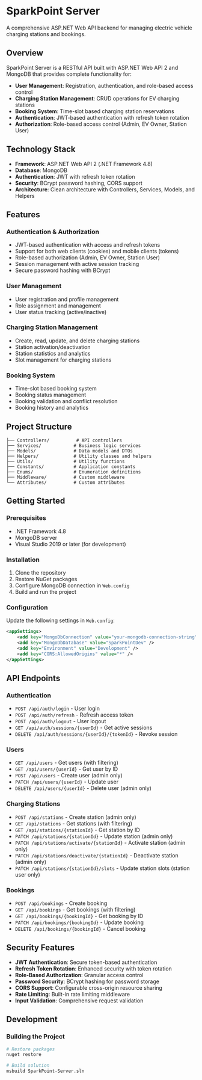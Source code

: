 # SparkPoint Server

A comprehensive ASP.NET Web API backend for managing electric vehicle charging stations and bookings.

## Overview

SparkPoint Server is a RESTful API built with ASP.NET Web API 2 and MongoDB that provides complete functionality for:

- **User Management**: Registration, authentication, and role-based access control
- **Charging Station Management**: CRUD operations for EV charging stations
- **Booking System**: Time-slot based charging station reservations
- **Authentication**: JWT-based authentication with refresh token rotation
- **Authorization**: Role-based access control (Admin, EV Owner, Station User)

## Technology Stack

- **Framework**: ASP.NET Web API 2 (.NET Framework 4.8)
- **Database**: MongoDB
- **Authentication**: JWT with refresh token rotation
- **Security**: BCrypt password hashing, CORS support
- **Architecture**: Clean architecture with Controllers, Services, Models, and Helpers

## Features

### Authentication & Authorization
- JWT-based authentication with access and refresh tokens
- Support for both web clients (cookies) and mobile clients (tokens)
- Role-based authorization (Admin, EV Owner, Station User)
- Session management with active session tracking
- Secure password hashing with BCrypt

### User Management
- User registration and profile management
- Role assignment and management
- User status tracking (active/inactive)

### Charging Station Management
- Create, read, update, and delete charging stations
- Station activation/deactivation
- Station statistics and analytics
- Slot management for charging stations

### Booking System
- Time-slot based booking system
- Booking status management
- Booking validation and conflict resolution
- Booking history and analytics

## Project Structure

```
├── Controllers/          # API controllers
├── Services/            # Business logic services
├── Models/              # Data models and DTOs
├── Helpers/             # Utility classes and helpers
├── Utils/               # Utility functions
├── Constants/           # Application constants
├── Enums/               # Enumeration definitions
├── Middleware/          # Custom middleware
└── Attributes/          # Custom attributes
```

## Getting Started

### Prerequisites

- .NET Framework 4.8
- MongoDB server
- Visual Studio 2019 or later (for development)

### Installation

1. Clone the repository
2. Restore NuGet packages
3. Configure MongoDB connection in `Web.config`
4. Build and run the project

### Configuration

Update the following settings in `Web.config`:

```xml
<appSettings>
    <add key="MongoDbConnection" value="your-mongodb-connection-string" />
    <add key="MongoDbDatabase" value="SparkPointDev" />
    <add key="Environment" value="Development" />
    <add key="CORS:AllowedOrigins" value="*" />
</appSettings>
```

## API Endpoints

### Authentication
- `POST /api/auth/login` - User login
- `POST /api/auth/refresh` - Refresh access token
- `POST /api/auth/logout` - User logout
- `GET /api/auth/sessions/{userId}` - Get active sessions
- `DELETE /api/auth/sessions/{userId}/{tokenId}` - Revoke session

### Users
- `GET /api/users` - Get users (with filtering)
- `GET /api/users/{userId}` - Get user by ID
- `POST /api/users` - Create user (admin only)
- `PATCH /api/users/{userId}` - Update user
- `DELETE /api/users/{userId}` - Delete user (admin only)

### Charging Stations
- `POST /api/stations` - Create station (admin only)
- `GET /api/stations` - Get stations (with filtering)
- `GET /api/stations/{stationId}` - Get station by ID
- `PATCH /api/stations/{stationId}` - Update station (admin only)
- `PATCH /api/stations/activate/{stationId}` - Activate station (admin only)
- `PATCH /api/stations/deactivate/{stationId}` - Deactivate station (admin only)
- `PATCH /api/stations/{stationId}/slots` - Update station slots (station user only)

### Bookings
- `POST /api/bookings` - Create booking
- `GET /api/bookings` - Get bookings (with filtering)
- `GET /api/bookings/{bookingId}` - Get booking by ID
- `PATCH /api/bookings/{bookingId}` - Update booking
- `DELETE /api/bookings/{bookingId}` - Cancel booking

## Security Features

- **JWT Authentication**: Secure token-based authentication
- **Refresh Token Rotation**: Enhanced security with token rotation
- **Role-Based Authorization**: Granular access control
- **Password Security**: BCrypt hashing for password storage
- **CORS Support**: Configurable cross-origin resource sharing
- **Rate Limiting**: Built-in rate limiting middleware
- **Input Validation**: Comprehensive request validation

## Development

### Building the Project

```bash
# Restore packages
nuget restore

# Build solution
msbuild SparkPoint-Server.sln
```

